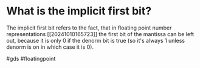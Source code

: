 # What is the implicit first bit? 
The implicit first bit refers to the fact, that in floating point number representations [[20241010165723]] the first bit of the mantissa can be left out,
because it is only 0 if the denorm bit is true (so it's always 1 unless denorm is on in which case it is 0).

#gds #floatingpoint